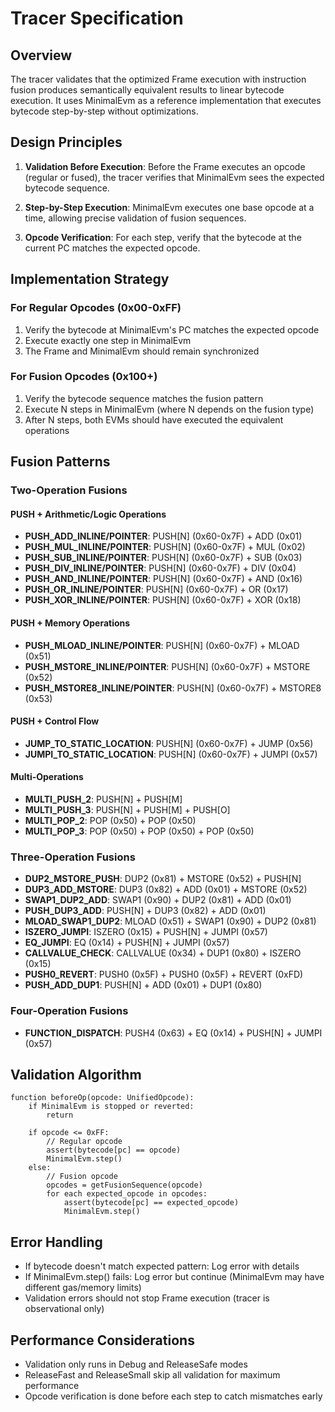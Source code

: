 # Tracer Specification

## Overview

The tracer validates that the optimized Frame execution with instruction fusion produces semantically equivalent results to linear bytecode execution. It uses MinimalEvm as a reference implementation that executes bytecode step-by-step without optimizations.

## Design Principles

1. **Validation Before Execution**: Before the Frame executes an opcode (regular or fused), the tracer verifies that MinimalEvm sees the expected bytecode sequence.

2. **Step-by-Step Execution**: MinimalEvm executes one base opcode at a time, allowing precise validation of fusion sequences.

3. **Opcode Verification**: For each step, verify that the bytecode at the current PC matches the expected opcode.

## Implementation Strategy

### For Regular Opcodes (0x00-0xFF)

1. Verify the bytecode at MinimalEvm's PC matches the expected opcode
2. Execute exactly one step in MinimalEvm
3. The Frame and MinimalEvm should remain synchronized

### For Fusion Opcodes (0x100+)

1. Verify the bytecode sequence matches the fusion pattern
2. Execute N steps in MinimalEvm (where N depends on the fusion type)
3. After N steps, both EVMs should have executed the equivalent operations

## Fusion Patterns

### Two-Operation Fusions

#### PUSH + Arithmetic/Logic Operations
- **PUSH_ADD_INLINE/POINTER**: PUSH[N] (0x60-0x7F) + ADD (0x01)
- **PUSH_MUL_INLINE/POINTER**: PUSH[N] (0x60-0x7F) + MUL (0x02)
- **PUSH_SUB_INLINE/POINTER**: PUSH[N] (0x60-0x7F) + SUB (0x03)
- **PUSH_DIV_INLINE/POINTER**: PUSH[N] (0x60-0x7F) + DIV (0x04)
- **PUSH_AND_INLINE/POINTER**: PUSH[N] (0x60-0x7F) + AND (0x16)
- **PUSH_OR_INLINE/POINTER**: PUSH[N] (0x60-0x7F) + OR (0x17)
- **PUSH_XOR_INLINE/POINTER**: PUSH[N] (0x60-0x7F) + XOR (0x18)

#### PUSH + Memory Operations
- **PUSH_MLOAD_INLINE/POINTER**: PUSH[N] (0x60-0x7F) + MLOAD (0x51)
- **PUSH_MSTORE_INLINE/POINTER**: PUSH[N] (0x60-0x7F) + MSTORE (0x52)
- **PUSH_MSTORE8_INLINE/POINTER**: PUSH[N] (0x60-0x7F) + MSTORE8 (0x53)

#### PUSH + Control Flow
- **JUMP_TO_STATIC_LOCATION**: PUSH[N] (0x60-0x7F) + JUMP (0x56)
- **JUMPI_TO_STATIC_LOCATION**: PUSH[N] (0x60-0x7F) + JUMPI (0x57)

#### Multi-Operations
- **MULTI_PUSH_2**: PUSH[N] + PUSH[M]
- **MULTI_PUSH_3**: PUSH[N] + PUSH[M] + PUSH[O]
- **MULTI_POP_2**: POP (0x50) + POP (0x50)
- **MULTI_POP_3**: POP (0x50) + POP (0x50) + POP (0x50)

### Three-Operation Fusions

- **DUP2_MSTORE_PUSH**: DUP2 (0x81) + MSTORE (0x52) + PUSH[N]
- **DUP3_ADD_MSTORE**: DUP3 (0x82) + ADD (0x01) + MSTORE (0x52)
- **SWAP1_DUP2_ADD**: SWAP1 (0x90) + DUP2 (0x81) + ADD (0x01)
- **PUSH_DUP3_ADD**: PUSH[N] + DUP3 (0x82) + ADD (0x01)
- **MLOAD_SWAP1_DUP2**: MLOAD (0x51) + SWAP1 (0x90) + DUP2 (0x81)
- **ISZERO_JUMPI**: ISZERO (0x15) + PUSH[N] + JUMPI (0x57)
- **EQ_JUMPI**: EQ (0x14) + PUSH[N] + JUMPI (0x57)
- **CALLVALUE_CHECK**: CALLVALUE (0x34) + DUP1 (0x80) + ISZERO (0x15)
- **PUSH0_REVERT**: PUSH0 (0x5F) + PUSH0 (0x5F) + REVERT (0xFD)
- **PUSH_ADD_DUP1**: PUSH[N] + ADD (0x01) + DUP1 (0x80)

### Four-Operation Fusions

- **FUNCTION_DISPATCH**: PUSH4 (0x63) + EQ (0x14) + PUSH[N] + JUMPI (0x57)

## Validation Algorithm

```
function beforeOp(opcode: UnifiedOpcode):
    if MinimalEvm is stopped or reverted:
        return

    if opcode <= 0xFF:
        // Regular opcode
        assert(bytecode[pc] == opcode)
        MinimalEvm.step()
    else:
        // Fusion opcode
        opcodes = getFusionSequence(opcode)
        for each expected_opcode in opcodes:
            assert(bytecode[pc] == expected_opcode)
            MinimalEvm.step()
```

## Error Handling

- If bytecode doesn't match expected pattern: Log error with details
- If MinimalEvm.step() fails: Log error but continue (MinimalEvm may have different gas/memory limits)
- Validation errors should not stop Frame execution (tracer is observational only)

## Performance Considerations

- Validation only runs in Debug and ReleaseSafe modes
- ReleaseFast and ReleaseSmall skip all validation for maximum performance
- Opcode verification is done before each step to catch mismatches early